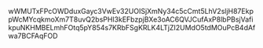 wWMUTxFPcOWDduxGayc3VwEv32UOISjXmNy34c5cCmt5LhV2sljH87EkppWcMYcqkmoXm7T8uvQ2bsPHl3kEFbzpjBXe3oAC6QVJCufAxP8lbPBsjVafikpuNKHMBELmhFOtq5pY854s7KRbFSgKRLK4LTjZI2UMdO5tdMOuPcB4dAfwa7BCFAqFOD